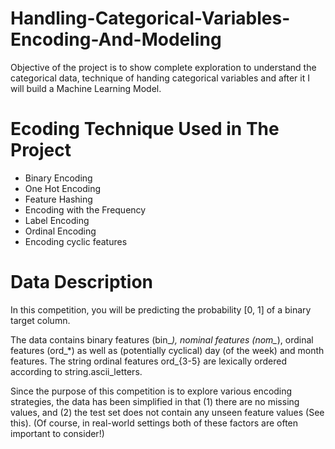 # Handling-Categorical-Variables-Encoding-And-Modeling
Objective of the project is to show complete exploration to understand the categorical data, technique of handing categorical variables and after it I will build a Machine Learning Model.

# Ecoding Technique Used in The Project
* Binary Encoding
* One Hot Encoding
* Feature Hashing
* Encoding with the Frequency
* Label Encoding
* Ordinal Encoding
* Encoding cyclic features

# Data Description
In this competition, you will be predicting the probability [0, 1] of a binary target column.

The data contains binary features (bin_*), nominal features (nom_*), ordinal features (ord_*) as well as (potentially cyclical) day (of the week) and month features. The string ordinal features ord_{3-5} are lexically ordered according to string.ascii_letters.

Since the purpose of this competition is to explore various encoding strategies, the data has been simplified in that (1) there are no missing values, and (2) the test set does not contain any unseen feature values (See this). (Of course, in real-world settings both of these factors are often important to consider!)
